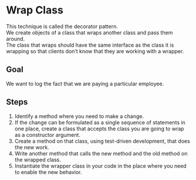 # Wrap Class

This technique is called the decorator pattern.  
We create objects of a class that wraps another class and pass them around.  
The class that wraps should have the same interface as the class it is wrapping so that clients don’t know that they are working with a wrapper.

## Goal

We want to log the fact that we are paying a particular employee.

## Steps

1. Identify a method where you need to make a change.
2. If the change can be formulated as a single sequence of statements in one place, create a class that accepts the class you are going to wrap as a constructor argument.
3. Create a method on that class, using test-driven development, that does the new work. 
4. Write another method that calls the new method and the old method on the wrapped class.
5. Instantiate the wrapper class in your code in the place where you need to enable the new behavior.